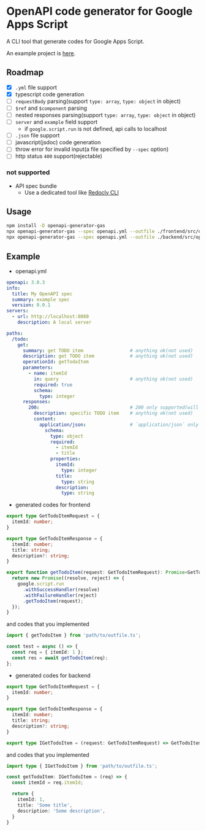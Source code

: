 # OpenAPI code generator for Google Apps Script

A CLI tool that generate codes for Google Apps Script.

An example project is [here](https://github.com/mahaker/openapi-gas-example).

## Roadmap

- [x] `.yml` file support
- [x] typescript code generation
- [ ] `requestBody` parsing(support `type: array`, `type: object` in object)
- [ ] `$ref` and `$component` parsing
- [ ] nested responses parsing(support `type: array`, `type: object` in object)
- [ ] `server` and `example` field support
   - if `google.script.run` is not defined, api calls to localhost
- [ ] `.json` file support
- [ ] javascript(jsdoc) code generation
- [ ] throw error for invalid input(a file specified by `--spec` option)
- [ ] http status `400` support(rejectable)

### not supported

- API spec bundle
   - Use a dedicated tool like [Redocly CLI](https://redocly.com/docs/cli/)

## Usage

```sh
npm install -D openapi-generator-gas
npx openapi-generator-gas --spec openapi.yml --outfile ./frontend/src/openapi.ts --frontend # Generate codes for frontend
npx openapi-generator-gas --spec openapi.yml --outfile ./backend/src/openapi.ts --backend # Generate codes for backend
```

## Example

- openapi.yml

```yml
openapi: 3.0.3
info:
  title: My OpenAPI spec
  summary: example spec
  version: 0.0.1
servers:
  - url: http://localhost:8080
    description: A local server

paths:
  /todo:
    get:
      summary: get TODO item                 # anything ok(not used)
      description: get TODO item             # anything ok(not used)
      operationId: getTodoItem
      parameters:
        - name: itemId
          in: query                          # anything ok(not used)
          required: true
          schema:
            type: integer
      responses:
        200:                                 # 200 only supported(will be function's return type)
          description: specific TODO item    # anything ok(not used)
          content:
            application/json:                # `application/json` only supported
              schema:
                type: object
                required:
                  - itemId
                  - title
                properties:
                  itemId:
                    type: integer
                  title:
                    type: string
                  description:
                    type: string
```

- generated codes for frontend

```typescript
export type GetTodoItemRequest = {
  itemId: number;
}

export type GetTodoItemResponse = {
  itemId: number;
  title: string;
  description?: string;
}

export function getTodoItem(request: GetTodoItemRequest): Promise<GetTodoItemResponse> {
  return new Promise((resolve, reject) => {
    google.script.run
      .withSuccessHandler(resolve)
      .withFailureHandler(reject)
      .getTodoItem(request);
  });
}
```

and codes that you implemented

```typescript
import { getTodoItem } from 'path/to/outfile.ts';

const test = async () => {
  const req = { itemId: 1 };
  const res = await getTodoItem(req);
};
```

- generated codes for backend

```typescript
export type GetTodoItemRequest = {
  itemId: number;
}

export type GetTodoItemResponse = {
  itemId: number;
  title: string;
  description?: string;
}

export type IGetTodoItem = (request: GetTodoItemRequest) => GetTodoItemResponse;
```

and codes that you implemented

```typescript
import type { IGetTodoItem } from 'path/to/outfile.ts';

const getTodoItem: IGetTodoItem = (req) => {
  const itemId = req.itemId;

  return {
    itemId: 1,
    title: 'Some title',
    description: 'Some description',
  }
}
```
